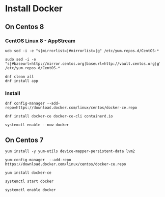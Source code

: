 # Install Docker

## On Centos 8

### CentOS Linux 8 - AppStream

```
udo sed -i -e "s|mirrorlist=|#mirrorlist=|g" /etc/yum.repos.d/CentOS-*
```

```
sudo sed -i -e "s|#baseurl=http://mirror.centos.org|baseurl=http://vault.centos.org|g" /etc/yum.repos.d/CentOS-*
```

```
dnf clean all
dnf install app
```

### Install

```
dnf config-manager --add-repo=https://download.docker.com/linux/centos/docker-ce.repo
```

```
dnf install docker-ce docker-ce-cli containerd.io
```

```
systemctl enable --now docker
```

## On Centos 7

```
yum install -y yum-utils device-mapper-persistent-data lvm2
```

```
yum-config-manager  --add-repo https://download.docker.com/linux/centos/docker-ce.repo
```

```
yum install docker-ce
```

```
systemctl start docker
```

```
systemctl enable docker
```
